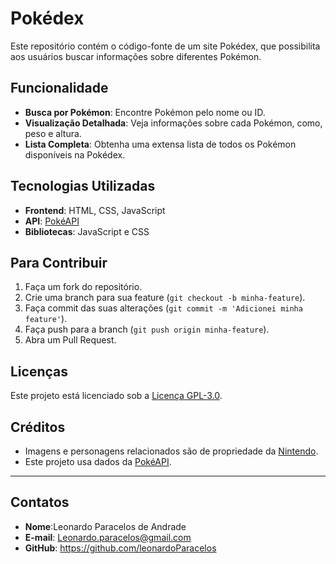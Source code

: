 <h1>Pokédex  </h1> 

Este repositório contém o código-fonte de um site Pokédex, que possibilita aos usuários buscar informações sobre diferentes Pokémon.

## Funcionalidade

- **Busca por Pokémon**: Encontre Pokémon pelo nome ou ID.
- **Visualização Detalhada**: Veja informações sobre cada Pokémon, como, peso e altura.
- **Lista Completa**: Obtenha uma extensa lista de todos os Pokémon disponíveis na Pokédex.
  
## Tecnologias Utilizadas

- **Frontend**: HTML, CSS, JavaScript
- **API**: [PokéAPI](https://pokeapi.co/)
- **Bibliotecas**: JavaScript e CSS

## Para Contribuir

1. Faça um fork do repositório.
2. Crie uma branch para sua feature (`git checkout -b minha-feature`).
3. Faça commit das suas alterações (`git commit -m 'Adicionei minha feature'`).
4. Faça push para a branch (`git push origin minha-feature`).
5. Abra um Pull Request.

## Licenças

Este projeto está licenciado sob a [Licença GPL-3.0](LICENSE).

## Créditos

- Imagens e personagens relacionados são de propriedade da [Nintendo](https://www.nintendo.com/).
- Este projeto usa dados da [PokéAPI](https://pokeapi.co/).

---

## Contatos

- **Nome**:Leonardo Paracelos de Andrade
- **E-mail**: Leonardo.paracelos@gmail.com
- **GitHub**: https://github.com/leonardoParacelos
